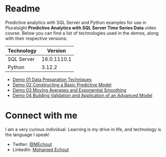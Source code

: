 # Readme
Predictive analytics with SQL Server and Python examples for use in Pluralsight **Predictive Analytics with SQL Server Time Series Data** video course. Below you can find a list of technologies used in the demos, along with their respective versions:

| Technology    | Version |
| -------- | ------- |
| SQL Server  | 16.0.1110.1 |
| Python | 3.12.2 |

- [Demo 01 Data Preparation Techniques](https://github.com/SimoCs/predictive-analytics-with-sql-server/blob/main/Demo%2001%20Data%20Preparation%20Techniques.ipynb)
- [Demo 02 Constructing a Basic Predictive Model](https://github.com/SimoCs/predictive-analytics-with-sql-server/blob/main/Demo%2002%20Constructing%20a%20Basic%20Predictive%20Model.ipynb)
- [Demo 03 Moving Averages and Exponential Smoothing](https://github.com/SimoCs/predictive-analytics-with-sql-server/blob/main/Demo%2003%20Moving%20Averages%20and%20Exponential%20Smoothing.ipynb)
- [Demo 04 Building Validation and Application of an Advanced Model](https://github.com/SimoCs/predictive-analytics-with-sql-server/blob/main/Demo%2004%20Building%20Validation%20and%20Application%20of%20an%20Advanced%20Model.ipynb)

# Connect with me
I am a very curious individual. Learning is my drive in life, and technology is the language I speak!

- Twitter: [@MEchout](https://twitter.com/MEchout)
- LinkedIn: [Mohamed Echout](https://www.linkedin.com/in/mohamed-echout/)

